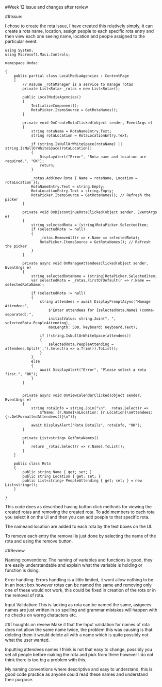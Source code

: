 #Week 12 issue and changes after review

##Issue: 

I chose to create the rota issue, I have created this relatively simply, it can create a rota name, location, assign people to each specific rota entry and then view each one seeing name, location and people assigned to the particular event. 

```
using System;
using Microsoft.Maui.Controls;

namespace Undac

{
    public partial class LocalMediaAgencies : ContentPage
    {
        // Assume _rotaManager is a service to manage rotas
        private List<Rota> _rotas = new List<Rota>();

        public LocalMediaAgencies()
        {
            InitializeComponent();
            RotaPicker.ItemsSource = GetRotaNames();
        }

        private void OnCreateRotaClicked(object sender, EventArgs e)
        {
            string rotaName = RotaNameEntry.Text;
            string rotaLocation = RotaLocationEntry.Text;

            if (string.IsNullOrWhiteSpace(rotaName) || string.IsNullOrWhiteSpace(rotaLocation))
            {
                DisplayAlert("Error", "Rota name and location are required.", "OK");
                return;
            }

            _rotas.Add(new Rota { Name = rotaName, Location = rotaLocation });
            RotaNameEntry.Text = string.Empty;
            RotaLocationEntry.Text = string.Empty;
            RotaPicker.ItemsSource = GetRotaNames(); // Refresh the picker
        }

        private void OnDiscontinueRotaClicked(object sender, EventArgs e)
        {
            string selectedRota = (string)RotaPicker.SelectedItem;
            if (selectedRota != null)
            {
                _rotas.RemoveAll(r => r.Name == selectedRota);
                RotaPicker.ItemsSource = GetRotaNames(); // Refresh the picker
            }
        }

        private async void OnManageAttendeesClicked(object sender, EventArgs e)
        {
            string selectedRotaName = (string)RotaPicker.SelectedItem;
            var selectedRota = _rotas.FirstOrDefault(r => r.Name == selectedRotaName);

            if (selectedRota != null)
            {
                string attendees = await DisplayPromptAsync("Manage Attendees",
                    $"Enter attendees for {selectedRota.Name} (comma-separated):",
                    initialValue: string.Join(", ", selectedRota.PeopleAttending),
                    maxLength: 500, keyboard: Keyboard.Text);

                if (!string.IsNullOrWhiteSpace(attendees))
                {
                    selectedRota.PeopleAttending = attendees.Split(',').Select(a => a.Trim()).ToList();
                }
            }
            else
            {
                await DisplayAlert("Error", "Please select a rota first.", "OK");
            }
        }

        
        private async void OnViewCalendarClicked(object sender, EventArgs e)
        {
            string rotaInfo = string.Join("\n", _rotas.Select(r =>
                $"Name: {r.Name}\nLocation: {r.Location}\nAttendees: {r.GetFormattedAttendees()}\n"));

            await DisplayAlert("Rota Details", rotaInfo, "OK");
        }

        private List<string> GetRotaNames()
        {
            return _rotas.Select(r => r.Name).ToList();
        }
    }

    public class Rota
    {
        public string Name { get; set; }
        public string Location { get; set; }
        public List<string> PeopleAttending { get; set; } = new List<string>();
    }

}

```

This code does as described having button click methods for viewing the created rotas and removing the created rota. To add members to cach rota you select it on the UI and then you can add poeple to that specific rota. 

The nameand location are added to each rota by the text boxes on the UI.

To remove each entry the removal is just done by selecting the name of the rota and using the remove button.

##Review


Naming conventions: The naming of variables and functions is good, they are easily understandable and explain what the variable is holding or function is doing.

Error handling: Errors handling is a little limited, it wont allow nothing to be in an inout box however rotas can be named the same and removing only one of these would not work, this could be fixed in creation of the rota or in the removal of rota. 

Input Validation: This is lacking as rota can be named the same, asignees names are just written in so spelling and grammar mistakes will happen with no checks on worng chatacters etc.

##Thoughts on review
Make it that the Input validation for names of rota does not allow the same name twice, the problem this was causing is that deleting them it would delete all with a name which is quite possibly not what the user wanted. 

Inputting attendees names I think is not that easy to change, possibly you set all people before making the rota and pick from there however I do not think there is too big a problem with this. 

My naming conventions where descriptive and easy to understand, this is good code practice as anyone could read these names and understand their purpose. 









